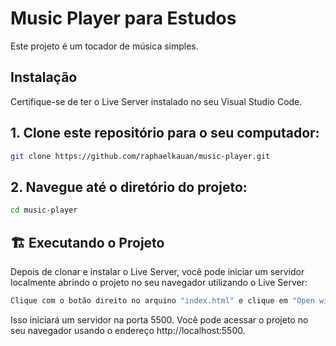 # Music Player para Estudos

Este projeto é um tocador de música simples.

## Instalação

Certifique-se de ter o Live Server instalado no seu Visual Studio Code.

## 1. Clone este repositório para o seu computador:

```bash
git clone https://github.com/raphaelkauan/music-player.git
```

## 2. Navegue até o diretório do projeto: 
```bash
cd music-player
```

## 🏗️ Executando o Projeto
Depois de clonar e instalar o Live Server, você pode iniciar um servidor localmente abrindo o projeto no seu navegador utilizando o Live Server:
```bash
Clique com o botão direito no arquino "index.html" e clique em "Open wint Live Server"
```
Isso iniciará um servidor na porta 5500. Você pode acessar o projeto no seu navegador usando o endereço http://localhost:5500.
